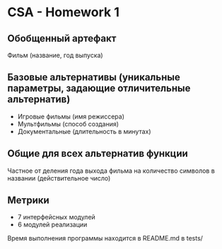 # CSA - Homework 1

## Обобщенный артефакт
Фильм (название, год выпуска)

## Базовые альтернативы (уникальные параметры, задающие отличительные альтернатив)
- Игровые фильмы (имя режиссера)
- Мультфильмы (способ создания)
- Документальные (длительность в минутах)

## Общие для всех альтернатив функции
Частное от деления года выхода фильма
на количество
символов в названии (действительное
число)

## Метрики

- 7 интерфейсных модулей
- 6 модулей реализации


Время выполнения программы находится в README.md в tests/